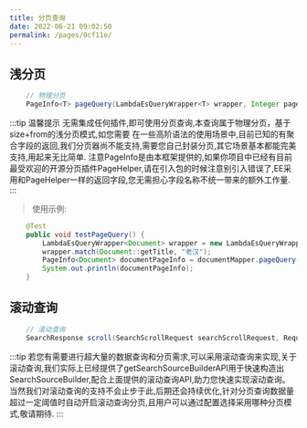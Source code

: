 ```yaml
---
title: 分页查询
date: 2022-06-21 09:02:50
permalink: /pages/0cf11e/
---
```


## 浅分页
```java
    // 物理分页
    PageInfo<T> pageQuery(LambdaEsQueryWrapper<T> wrapper, Integer pageNum, Integer pageSize);
```

:::tip 温馨提示
无需集成任何插件,即可使用分页查询,本查询属于物理分页，基于size+from的浅分页模式,如您需要
在一些高阶语法的使用场景中,目前已知的有聚合字段的返回,我们分页器尚不能支持,需要您自己封装分页,其它场景基本都能完美支持,用起来无比简单.
注意PageInfo是由本框架提供的,如果你项目中已经有目前最受欢迎的开源分页插件PageHelper,请在引入包的时候注意别引入错误了,EE采用和PageHelper一样的返回字段,您无需担心字段名称不统一带来的额外工作量.
:::

> 使用示例:

```java
    @Test
    public void testPageQuery() {
        LambdaEsQueryWrapper<Document> wrapper = new LambdaEsQueryWrapper<>();
        wrapper.match(Document::getTitle, "老汉");
        PageInfo<Document> documentPageInfo = documentMapper.pageQuery(wrapper,1,10);
        System.out.println(documentPageInfo);
    }
```

## 滚动查询

```java
    // 滚动查询
    SearchResponse scroll(SearchScrollRequest searchScrollRequest, RequestOptions requestOptions) throws IOException;
```
:::tip
若您有需要进行超大量的数据查询和分页需求,可以采用滚动查询来实现,关于滚动查询,我们实际上已经提供了getSearchSourceBuilderAPI用于快速构造出SearchSourceBuilder,配合上面提供的滚动查询API,助力您快速实现滚动查询。
当然我们对滚动查询的支持不会止步于此,后期还会持续优化,针对分页查询数据量超过一定阈值时自动开启滚动查询分页,且用户可以通过配置选择采用哪种分页模式,敬请期待.
:::